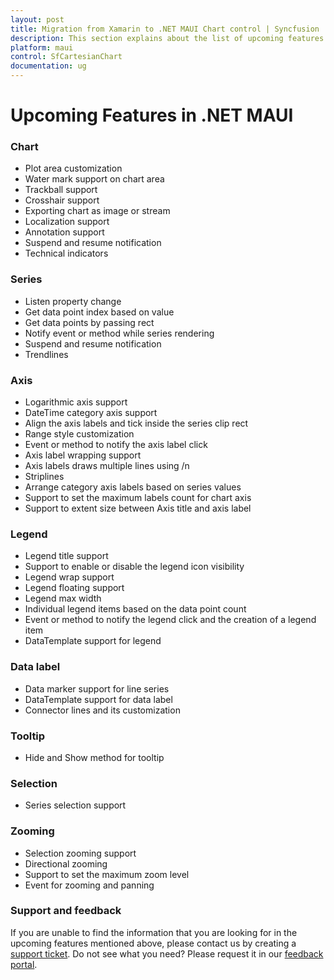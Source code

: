 ```yaml
---
layout: post
title: Migration from Xamarin to .NET MAUI Chart control | Syncfusion
description: This section explains about the list of upcoming features in the .NET MAUI Chart (SfCartesianChart) control.
platform: maui
control: SfCartesianChart
documentation: ug
---
```


# Upcoming Features in .NET MAUI

### Chart 

* Plot area customization
* Water mark support on chart area
* Trackball support
* Crosshair support
* Exporting chart as image or stream
* Localization support
* Annotation support
* Suspend and resume notification
* Technical indicators

### Series

* Listen property change
* Get data point index based on value
* Get data points by passing rect
* Notify event or method while series rendering
* Suspend and resume notification
* Trendlines

### Axis

* Logarithmic axis support
* DateTime category axis support
* Align the axis labels and tick inside the series clip rect
* Range style customization
* Event or method to notify the axis label click
* Axis label wrapping support
* Axis labels draws multiple lines using /n
* Striplines
* Arrange category axis labels based on series values
* Support to set the maximum labels count for chart axis
* Support to extent size between Axis title and axis label

### Legend 

* Legend title support
* Support to enable or disable the legend icon visibility
* Legend wrap support
* Legend floating support
* Legend max width
* Individual legend items based on the data point count
* Event or method to notify the legend click and the creation of a legend item
* DataTemplate support for legend

### Data label

* Data marker support for line series
* DataTemplate support for data label
* Connector lines and its customization

### Tooltip

* Hide and Show method for tooltip

### Selection

* Series selection support

### Zooming

* Selection zooming support
* Directional zooming
* Support to set the maximum zoom level
* Event for zooming and panning


### Support and feedback

If you are unable to find the information that you are looking for in the upcoming features mentioned above, please contact us by creating a [support ticket](https://www.syncfusion.com/support/directtrac/incidents).
Do not see what you need? Please request it in our [feedback portal](https://www.syncfusion.com/feedback/maui).
